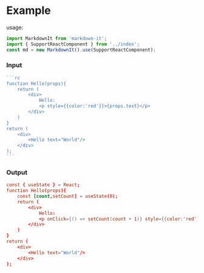 # Example

usage:
```javascript
import MarkdownIt from 'markdown-it';
import { SupportReactComponent } from '../index';
const md = new MarkdownIt().use(SupportReactComponent);
```

### Input
```` js
```rc
function Hello(props){
    return (
        <div>
            Hello:
            <p style={{color:'red'}}>{props.text}</p>
        </div>
    )
}
return (
    <div>
        <Hello text="World"/>
    </div>
);
```
````

### Output
``` rc
const { useState } = React;
function Hello(props){
    const [count,setCount] = useState(0);
    return (
        <div>
            Hello:
            <p onClick={() => setCount(count + 1)} style={{color:'red'}}>{props.text}{count}</p>
        </div>
    )
}
return (
    <div>
        <Hello text="World"/>
    </div>
);
```